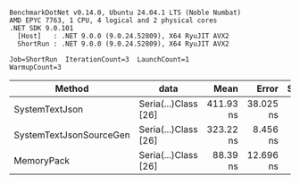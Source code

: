 ```

BenchmarkDotNet v0.14.0, Ubuntu 24.04.1 LTS (Noble Numbat)
AMD EPYC 7763, 1 CPU, 4 logical and 2 physical cores
.NET SDK 9.0.101
  [Host]   : .NET 9.0.0 (9.0.24.52809), X64 RyuJIT AVX2
  ShortRun : .NET 9.0.0 (9.0.24.52809), X64 RyuJIT AVX2

Job=ShortRun  IterationCount=3  LaunchCount=1  
WarmupCount=3  

```
| Method                  | data                 | Mean      | Error     | StdDev   | Min       | Max       | Gen0   | Allocated |
|------------------------ |--------------------- |----------:|----------:|---------:|----------:|----------:|-------:|----------:|
| SystemTextJson          | Seria(...)Class [26] | 411.93 ns | 38.025 ns | 2.084 ns | 409.91 ns | 414.07 ns | 0.0196 |     328 B |
| SystemTextJsonSourceGen | Seria(...)Class [26] | 323.22 ns |  8.456 ns | 0.463 ns | 322.70 ns | 323.58 ns | 0.0219 |     368 B |
| MemoryPack              | Seria(...)Class [26] |  88.39 ns | 12.696 ns | 0.696 ns |  87.76 ns |  89.14 ns | 0.0076 |     128 B |
